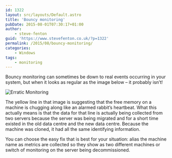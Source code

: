 ```yaml
---
id: 1322
layout: src/layouts/Default.astro
title: 'Bouncy monitoring'
pubDate: 2015-08-01T07:30:17+01:00
author:
    - steve-fenton
guid: 'https://www.stevefenton.co.uk/?p=1322'
permalink: /2015/08/bouncy-monitoring/
categories:
    - Windows
tags:
    - monitoring
---
```


Bouncy monitoring can sometimes be down to real events occurring in your system, but when it looks as regular as the image below – it probably isn’t!

![Erratic Monitoring](https://www.stevefenton.co.uk/wp-content/uploads/2015/07/erratic-monitoring.png)

The yellow line in that image is suggesting that the free memory on a machine is chugging along like an alarmed rabbit’s heartbeat. What this actually means is that the data for that line is actually being collected from two servers because the server was being migrated and for a short time existed in the old data centre and the new data centre. Because the machine was cloned, it had all the same identifying information.

You can choose the easy fix that is best for your situation: alias the machine name as metrics are collected so they show as two different machines or switch of monitoring on the server being decommissioned.